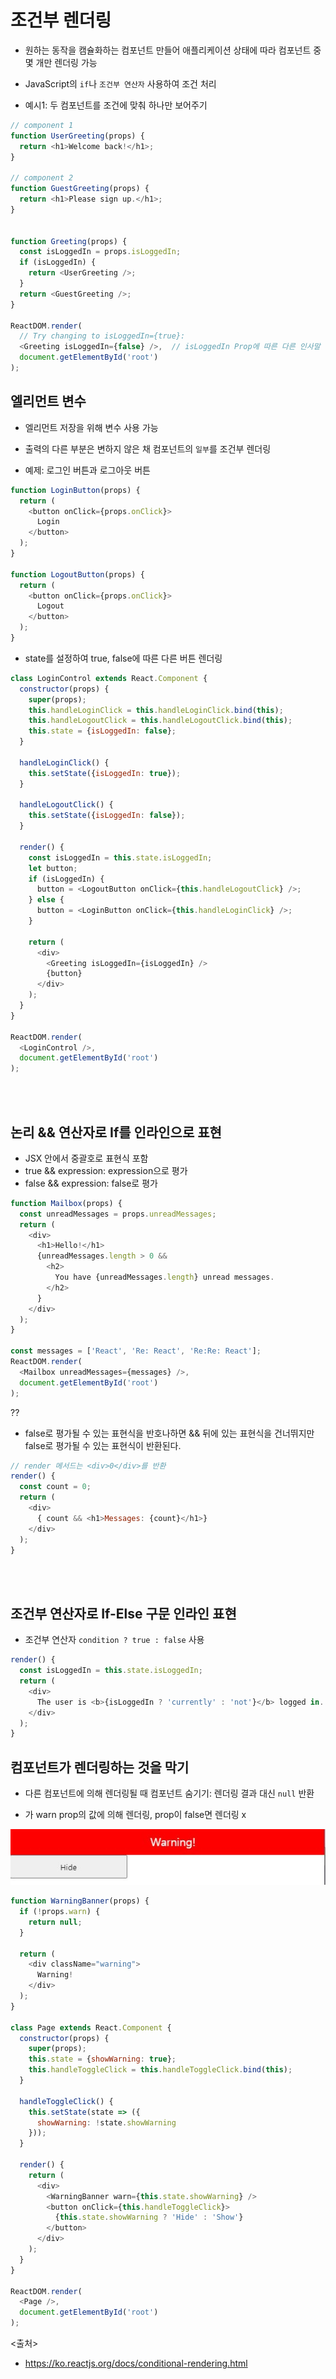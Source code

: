 # 조건부 렌더링
- 원하는 동작을 캠슐화하는 컴포넌트 만들어 애플리케이션 상태에 따라 컴포넌트 중 몇 개만 렌더링 가능
- JavaScript의 `if`나 `조건부 연산자` 사용하여 조건 처리

- 예시1: 두 컴포넌트를 조건에 맞춰 하나만 보어주기
```javascript
// component 1
function UserGreeting(props) {
  return <h1>Welcome back!</h1>;
}

// component 2
function GuestGreeting(props) {
  return <h1>Please sign up.</h1>;
}


function Greeting(props) {
  const isLoggedIn = props.isLoggedIn;
  if (isLoggedIn) {
    return <UserGreeting />;
  }
  return <GuestGreeting />;
}

ReactDOM.render(
  // Try changing to isLoggedIn={true}:
  <Greeting isLoggedIn={false} />,  // isLoggedIn Prop에 따른 다른 인사말 렌더링
  document.getElementById('root')
);
```

## 엘리먼트 변수
- 엘리먼트 저장을 위해 변수 사용 가능
- 출력의 다른 부분은 변하지 않은 채 컴포넌트의 `일부`를 조건부 렌더링

- 예제: 로그인 버튼과 로그아웃 버튼
```javascript
function LoginButton(props) {
  return (
    <button onClick={props.onClick}>
      Login
    </button>
  );
}

function LogoutButton(props) {
  return (
    <button onClick={props.onClick}>
      Logout
    </button>
  );
}
```
- state를 설정하여 true, false에 따른 다른 버튼 렌더링
```javascript
class LoginControl extends React.Component {
  constructor(props) {
    super(props);
    this.handleLoginClick = this.handleLoginClick.bind(this);
    this.handleLogoutClick = this.handleLogoutClick.bind(this);
    this.state = {isLoggedIn: false};
  }

  handleLoginClick() {
    this.setState({isLoggedIn: true});
  }

  handleLogoutClick() {
    this.setState({isLoggedIn: false});
  }

  render() {
    const isLoggedIn = this.state.isLoggedIn;
    let button;
    if (isLoggedIn) {
      button = <LogoutButton onClick={this.handleLogoutClick} />;
    } else {
      button = <LoginButton onClick={this.handleLoginClick} />;
    }

    return (
      <div>
        <Greeting isLoggedIn={isLoggedIn} />
        {button}
      </div>
    );
  }
}

ReactDOM.render(
  <LoginControl />,
  document.getElementById('root')
);
```
<br><br>

## 논리 && 연산자로 If를 인라인으로 표현
- JSX 안에서 중괄호로 표현식 포함
- true && expression: expression으로 평가
- false && expression: false로 평가
```javascript
function Mailbox(props) {
  const unreadMessages = props.unreadMessages;
  return (
    <div>
      <h1>Hello!</h1>
      {unreadMessages.length > 0 &&
        <h2>
          You have {unreadMessages.length} unread messages.
        </h2>
      }
    </div>
  );
}

const messages = ['React', 'Re: React', 'Re:Re: React'];
ReactDOM.render(
  <Mailbox unreadMessages={messages} />,
  document.getElementById('root')
);
```

??
- false로 평가될 수 있는 표현식을 반호나하면 && 뒤에 있는 표현식을 건너뛰지만 false로 평가될 수 있는 표현식이 반환된다.
```javascript
// render 메서드는 <div>0</div>를 반환
render() {
  const count = 0;
  return (
    <div>
      { count && <h1>Messages: {count}</h1>}
    </div>
  );
}
```
<br><br>
## 조건부 연산자로 If-Else 구문 인라인 표현
- 조건부 연산자 `condition ? true : false` 사용
```javascript
render() {
  const isLoggedIn = this.state.isLoggedIn;
  return (
    <div>
      The user is <b>{isLoggedIn ? 'currently' : 'not'}</b> logged in.
    </div>
  );
}
```

## 컴포넌트가 렌더링하는 것을 막기
- 다른 컴포넌트에 의해 렌더링될 때 컴포넌트 숨기기: 렌더링 결과 대신 `null` 반환

- <WarningBanner />가 warn prop의 값에 의해 렌더링, prop이 false면 렌더링 x
<img src= https://github.com/in3166/TIL/blob/main/JavaScript/React/img/ifrender1.JPG />

```javascript
function WarningBanner(props) {
  if (!props.warn) {
    return null;
  }

  return (
    <div className="warning">
      Warning!
    </div>
  );
}

class Page extends React.Component {
  constructor(props) {
    super(props);
    this.state = {showWarning: true};
    this.handleToggleClick = this.handleToggleClick.bind(this);
  }

  handleToggleClick() {
    this.setState(state => ({
      showWarning: !state.showWarning
    }));
  }

  render() {
    return (
      <div>
        <WarningBanner warn={this.state.showWarning} />
        <button onClick={this.handleToggleClick}>
          {this.state.showWarning ? 'Hide' : 'Show'}
        </button>
      </div>
    );
  }
}

ReactDOM.render(
  <Page />,
  document.getElementById('root')
);
```


<출처>
- https://ko.reactjs.org/docs/conditional-rendering.html
